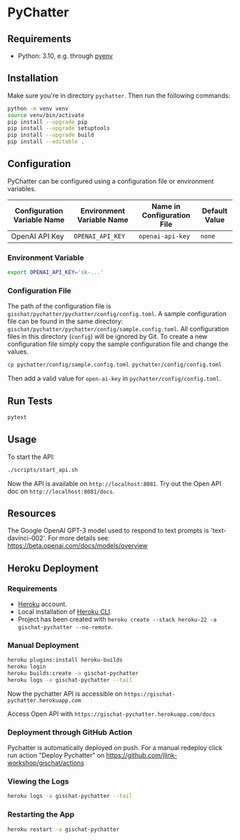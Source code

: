 # PyChatter

## Requirements

- Python: 3.10, e.g. through [pyenv](https://github.com/pyenv/pyenv)

## Installation

Make sure you're in directory `pychatter`.
Then run the following commands:

```bash
python -m venv venv
source venv/bin/activate
pip install --upgrade pip
pip install --upgrade setuptools
pip install --upgrade build
pip install --editable .
```

## Configuration

PyChatter can be configured using a configuration file or environment variables.

| Configuration Variable Name | Environment Variable Name | Name in Configuration File | Default Value                                       |
| --------------------------- | ------------------------- |----------------------------| --------------------------------------------------- |
| OpenAI API Key              | `OPENAI_API_KEY`          | `openai-api-key`           | `none`                                              |


### Environment Variable

```bash
export OPENAI_API_KEY='sk-...'
```

### Configuration File

The path of the configuration file is `gischat/pychatter/pychatter/config/config.toml`.
A sample configuration file can be found in the same directory: `gischat/pychatter/pychatter/config/sample.config.toml`.
All configuration files in this directory (`config`) will be ignored by Git.
To create a new configuration file simply copy the sample configuration file and change the values.

```bash
cp pychatter/config/sample.config.toml pychatter/config/config.toml
```

Then add a valid value for `open-ai-key` in `pychatter/config/config.toml`.

## Run Tests

```bash
pytest
```

## Usage

To start the API:
```bash
./scripts/start_api.sh
```

Now the API is available on `http://localhost:8081`.
Try out the Open API doc on `http://localhost:8081/docs`.

## Resources

The Google OpenAI GPT-3 model used to respond to text prompts is 'text-davinci-002'.
For more details see: https://beta.openai.com/docs/models/overview

## Heroku Deployment

### Requirements

- [Heroku](https://www.heroku.com/) account.
- Local installation of [Heroku CLI](https://devcenter.heroku.com/articles/heroku-cli).
- Project has been created with `heroku create --stack heroku-22 -a gischat-pychatter --no-remote`.

### Manual Deployment

```bash
heroku plugins:install heroku-builds
heroku login
heroku builds:create -a gischat-pychatter
heroku logs -a gischat-pychatter --tail
```

Now the pychatter API is accessible on `https://gischat-pychatter.herokuapp.com`

Access Open API with `https://gischat-pychatter.herokuapp.com/docs`

### Deployment through GitHub Action

Pychatter is automatically deployed on push. For a manual redeploy click 
run action "Deploy Pychatter" on https://github.com/jlink-workshop/gischat/actions

### Viewing the Logs

```bash
heroku logs -a gischat-pychatter --tail
```

### Restarting the App

```bash
heroku restart -a gischat-pychatter
```
